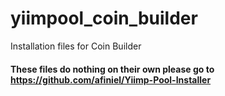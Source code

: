 # yiimpool_coin_builder
Installation files for Coin Builder

#### These files do nothing on their own please go to https://github.com/afiniel/Yiimp-Pool-Installer
